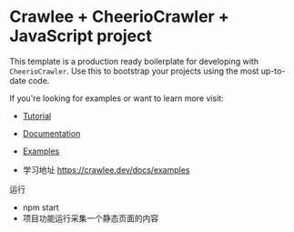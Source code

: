 # Crawlee + CheerioCrawler + JavaScript project

This template is a production ready boilerplate for developing with `CheerioCrawler`. Use this to bootstrap your projects using the most up-to-date code.

If you're looking for examples or want to learn more visit:

- [Tutorial](https://crawlee.dev/docs/guides/cheerio-crawler-guide)
- [Documentation](https://crawlee.dev/api/cheerio-crawler/class/CheerioCrawler)
- [Examples](https://crawlee.dev/docs/examples/cheerio-crawler)

- 学习地址
  https://crawlee.dev/docs/examples


运行
- npm start
- 项目功能运行采集一个静态页面的内容

